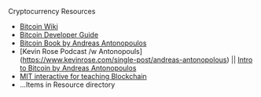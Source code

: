 Cryptocurrency Resources

- [Bitcoin Wiki](https://en.bitcoin.it/wiki/Main_Page)
- [Bitcoin Developer Guide](https://bitcoin.org/en/developer-guide)
- [Bitcoin Book by Andreas Antonopoulos](https://github.com/bitcoinbook/bitcoinbook)
- [Kevin Rose Podcast /w Antonopouls] (https://www.kevinrose.com/single-post/andreas-antonopolous) ||  [Intro to Bitcoin by Andreas Antonopoulos](https://www.youtube.com/watch?v=qkxdys-Ek9U)
- [MIT interactive for teaching Blockchain](http://blockchain.mit.edu/how-blockchain-works)
- ...Items in Resource directory